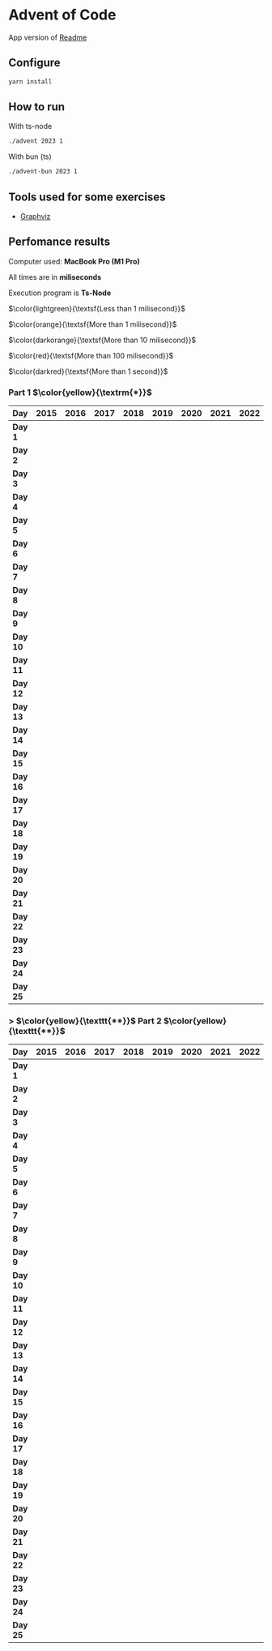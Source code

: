 # Advent of Code

App version of [Readme](./README.app.md)

## Configure

```sh
yarn install
```

## How to run

With ts-node

```sh
./advent 2023 1
```

With bun (ts)

```sh
./advent-bun 2023 1
```

## Tools used for some exercises

* [Graphviz](https://graphviz.org)

## Perfomance results

Computer used: **MacBook Pro (M1 Pro)**

All times are in **miliseconds**

Execution program is **Ts-Node**

$\color{lightgreen}{\textsf{Less than 1 milisecond}}$

$\color{orange}{\textsf{More than 1 milisecond}}$

$\color{darkorange}{\textsf{More than 10 milisecond}}$

$\color{red}{\textsf{More than 100 milisecond}}$

$\color{darkred}{\textsf{More than 1 second}}$



### Part 1 $\color{yellow}{\textrm{*}}$

| **Day** | **2015** | **2016** | **2017** | **2018** | **2019** | **2020** | **2021** | **2022** | **2023** |
|---------|----------|----------|----------|----------|----------|----------|----------|----------|----------|
| **Day 1** |         |         |         |         |         |         |         |         | $\color{lightgreen}{\texttt{0.702}}$ |
| **Day 2** |         |         |         |         |         |         |         |         | $\color{lightgreen}{\texttt{0.106}}$ |
| **Day 3** |         |         |         |         |         |         |         |         | $\color{orange}{\texttt{2.676}}$ |
| **Day 4** |         |         |         |         |         |         |         |         | $\color{lightgreen}{\texttt{0.426}}$ |
| **Day 5** |         |         |         |         |         |         |         |         | $\color{lightgreen}{\texttt{0.364}}$ |
| **Day 6** |         |         |         |         |         |         |         |         | $\color{lightgreen}{\texttt{0.047}}$ |
| **Day 7** |         |         |         |         |         |         |         |         | $\color{orange}{\texttt{2.683}}$ |
| **Day 8** |         |         |         |         |         |         |         |         | $\color{orange}{\texttt{1.333}}$ |
| **Day 9** |         |         |         |         |         |         |         |         | $\color{orange}{\texttt{2.433}}$ |
| **Day 10** |         |         |         |         |         |         |         |         | $\color{orange}{\texttt{1.766}}$ |
| **Day 11** |         |         |         |         |         |         |         |         | $\color{orange}{\texttt{7.678}}$ |
| **Day 12** |         |         |         |         |         |         |         |         | $\color{darkorange}{\texttt{23.652}}$ |
| **Day 13** |         |         |         |         |         |         |         |         | $\color{orange}{\texttt{2.605}}$ |
| **Day 14** |         |         |         |         |         |         |         |         | $\color{orange}{\texttt{3.359}}$ |
| **Day 15** |         |         |         |         |         |         |         |         | $\color{lightgreen}{\texttt{0.928}}$ |
| **Day 16** |         |         |         |         |         |         |         |         | $\color{orange}{\texttt{6.506}}$ |
| **Day 17** |         |         |         |         |         |         |         |         | $\color{red}{\texttt{731.511}}$ |
| **Day 18** |         |         |         |         |         |         |         |         | $\color{lightgreen}{\texttt{0.195}}$ |
| **Day 19** |         |         |         |         |         |         |         |         | $\color{orange}{\texttt{1.710}}$ |
| **Day 20** |         |         |         |         |         |         |         |         | $\color{darkorange}{\texttt{11.904}}$ |
| **Day 21** |         |         |         |         |         |         |         |         | $\color{darkorange}{\texttt{47.542}}$ |
| **Day 22** |         |         |         |         |         |         |         |         | $\color{red}{\texttt{209.524}}$ |
| **Day 23** |         |         |         |         |         |         |         |         | $\color{orange}{\texttt{1.016}}$ |
| **Day 24** |         |         |         |         |         |         |         |         | $\color{darkorange}{\texttt{35.950}}$ |
| **Day 25** |         |         |         |         |         |         |         |         | $\color{darkred}{\texttt{\textbf{∞}}}$ |


### \> $\color{yellow}{\texttt{**}}$ Part 2 $\color{yellow}{\texttt{**}}$

| **Day** | **2015** | **2016** | **2017** | **2018** | **2019** | **2020** | **2021** | **2022** | **2023** |
|---------|----------|----------|----------|----------|----------|----------|----------|----------|----------|
| **Day 1** |         |         |         |         |         |         |         |         | $\color{orange}{\texttt{1.708}}$ |
| **Day 2** |         |         |         |         |         |         |         |         | $\color{lightgreen}{\texttt{0.103}}$ |
| **Day 3** |         |         |         |         |         |         |         |         | $\color{orange}{\texttt{1.221}}$ |
| **Day 4** |         |         |         |         |         |         |         |         | $\color{lightgreen}{\texttt{0.475}}$ |
| **Day 5** |         |         |         |         |         |         |         |         | $\color{darkred}{\texttt{\textbf{>8m}}}$ |
| **Day 6** |         |         |         |         |         |         |         |         | $\color{lightgreen}{\texttt{0.041}}$ |
| **Day 7** |         |         |         |         |         |         |         |         | $\color{orange}{\texttt{5.344}}$ |
| **Day 8** |         |         |         |         |         |         |         |         | $\color{orange}{\texttt{6.380}}$ |
| **Day 9** |         |         |         |         |         |         |         |         | $\color{lightgreen}{\texttt{0.925}}$ |
| **Day 10** |         |         |         |         |         |         |         |         | $\color{orange}{\texttt{7.517}}$ |
| **Day 11** |         |         |         |         |         |         |         |         | $\color{orange}{\texttt{5.206}}$ |
| **Day 12** |         |         |         |         |         |         |         |         | $\color{red}{\texttt{528.548}}$ |
| **Day 13** |         |         |         |         |         |         |         |         | $\color{lightgreen}{\texttt{0.569}}$ |
| **Day 14** |         |         |         |         |         |         |         |         | $\color{red}{\texttt{482.525}}$ |
| **Day 15** |         |         |         |         |         |         |         |         | $\color{orange}{\texttt{1.341}}$ |
| **Day 16** |         |         |         |         |         |         |         |         | $\color{darkred}{\texttt{\textbf{>1s}}}$ |
| **Day 17** |         |         |         |         |         |         |         |         | $\color{darkred}{\texttt{\textbf{>2s}}}$ |
| **Day 18** |         |         |         |         |         |         |         |         | $\color{lightgreen}{\texttt{0.112}}$ |
| **Day 19** |         |         |         |         |         |         |         |         | $\color{orange}{\texttt{2.112}}$ |
| **Day 20** |         |         |         |         |         |         |         |         | $\color{darkorange}{\texttt{17.168}}$ |
| **Day 21** |         |         |         |         |         |         |         |         | $\color{darkred}{\texttt{\textbf{>18s}}}$ |
| **Day 22** |         |         |         |         |         |         |         |         | $\color{darkred}{\texttt{\textbf{>1m}}}$ |
| **Day 23** |         |         |         |         |         |         |         |         | $\color{darkred}{\texttt{\textbf{>5s}}}$ |
| **Day 24** |         |         |         |         |         |         |         |         | $\color{darkred}{\texttt{\textbf{>7s}}}$ |
| **Day 25** |         |         |         |         |         |         |         |         | $\color{yellow}{\texttt{\textbf{*}}}$ |
